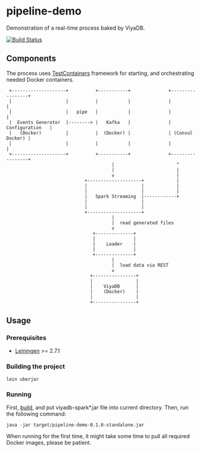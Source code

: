 pipeline-demo
==============

Demonstration of a real-time process baked by ViyaDB.

[![Build Status](https://travis-ci.org/viyadb/pipeline-demo.png)](https://travis-ci.org/viyadb/pipeline-demo)

## Components

The process uses [TestContainers](https://www.testcontainers.org) framework for starting, and orchestrating needed Docker containers.


     +--------------------+          +-----------+              +-----------------+
     |                    |          |           |              |                 |
     |                    |   pipe   |           |              |                 |
     |  Events Generator  |--------> |   Kafka   |              | Configuration   |
     |   (Docker)         |          |  (Docker) |              | (Consul Docker) |
     |                    |          |           |              |                 |
     +--------------------+          +-----------+              +-----------------+
                                           |                       ^
                                           |                       |
                                           v                       |
                                 +--------------------+            |
                                 |                    |            |
                                 |                    |            |
                                 |   Spark Streaming  |------------+
                                 |                    |
                                 |                    |
                                 +--------------------+
                                           |
                                           |  read generated files
                                           v
                                    +--------------+
                                    |              |
                                    |    Loader    |
                                    |              |
                                    +--------------+
                                           |
                                           |  load data via REST
                                           v
                                   +----------------+
                                   |                |
                                   |    ViyaDB      |
                                   |    (Docker)    |
                                   |                |
                                   +----------------+


## Usage

### Prerequisites

 * [Leiningen](http://leiningen.org) >= 2.7.1

### Building the project

    lein uberjar

### Running

First, [build](https://github.com/viyadb/viyadb-spark#building), and put viyadb-spark\*.jar file into current directory.
Then, run the following command:

    java -jar target/pipeline-demo-0.1.0-standalone.jar

When running for the first time, it might take some time to pull all required Docker images, please be patient.

